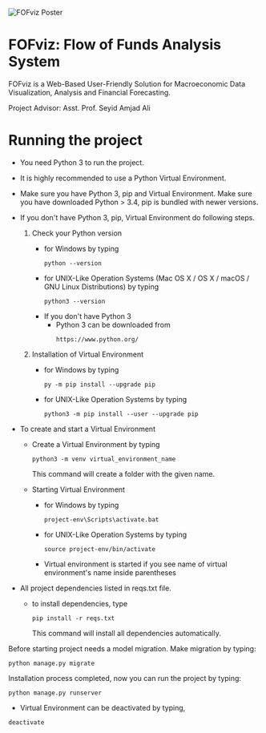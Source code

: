 ![FOFviz Poster](POSTER/Poster.jpg)

# FOFviz: Flow of Funds Analysis System
FOFviz is a Web-Based User-Friendly Solution for Macroeconomic Data Visualization, Analysis and Financial Forecasting.

Project Advisor: Asst. Prof. Seyid Amjad Ali

# Running the project

* You need Python 3 to run the project.

* It is highly recommended to use a Python Virtual Environment.
* Make sure you have Python 3, pip and Virtual Environment. Make sure you have downloaded Python > 3.4, pip is bundled with newer versions. 

* If you don't have Python 3, pip, Virtual Environment do following steps.

  1. Check your Python version
      * for Windows by typing
          ```
          python --version
          ```  
      * for UNIX-Like Operation Systems (Mac OS X / OS X / macOS / GNU Linux Distributions) by typing
          ```
          python3 --version
          ```
      * If you don't have Python 3
         * Python 3 can be downloaded from
             ```
             https://www.python.org/
             ```

  2. Installation of  Virtual Environment
      * for Windows by typing
          ```
          py -m pip install --upgrade pip
          ```  
      * for UNIX-Like Operation Systems by typing
          ```
          python3 -m pip install --user --upgrade pip  
          ```


* To create and start a Virtual Environment
  * Create a Virtual Environment by typing
     ```
     python3 -m venv virtual_environment_name
     ```
     This command will create a folder with the given name.

  * Starting Virtual Environment
    * for Windows by typing
        ```
        project-env\Scripts\activate.bat
        ```  
    * for UNIX-Like Operation Systems by typing
        ```
       source project-env/bin/activate
        ```
    
    * Virtual environment is started if you see name of virtual environment's name inside parentheses 
    
* All project dependencies listed in reqs.txt file.
    * to install dependencies, type
        ```
        pip install -r reqs.txt
        ```  
        This command will install all dependencies automatically.


Before starting project needs a model migration. Make migration by typing:

```
python manage.py migrate
```


Installation process completed, now you can run the project by typing:

```
python manage.py runserver
```
  
* Virtual Environment can be deactivated by typing,
```
deactivate
```


